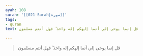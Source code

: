 ```yaml
---
ayah: 108
surah: '[[021-Surah|سورة]]'
tags:
- quran
text: قل إنما يوحى إلي أنما إلهكم إله واحد ۖ فهل أنتم مسلمون

---
```

> قل إنما يوحى إلي أنما إلهكم إله واحد ۖ فهل أنتم مسلمون
